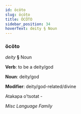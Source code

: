 ```yaml
---
id: öcöto
slug: öcöto
title: ÖCÖTO
sidebar_position: 34
hoverText: deity § Noun
---
```


### öcöto

*deity* **§** Noun

**Verb**: to be a deity/god

**Noun**: deity/god

**Modifier**: deity/god-related/divine

Atakapa o'tsotat -

*Misc Language Family*